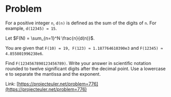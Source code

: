 # Problem
For a positive integer `n`, `d(n)` is defined as the sum of the digits of `n`. For example, `d(12345) = 15`.

Let $F(N) = \sum_{n=1}^N \frac{n}{d(n)}$.

You are given that `F(10) = 19, F(123) ≈ 1.187764610390e3` and `F(12345) ≈ 4.855801996238e6`.

Find `F(1234567890123456789)`. Write your answer in scientific notation rounded to twelve significant digits after the decimal point. Use a lowercase e to separate the mantissa and the exponent.

Link: [https://projecteuler.net/problem=776](https://projecteuler.net/problem=776)